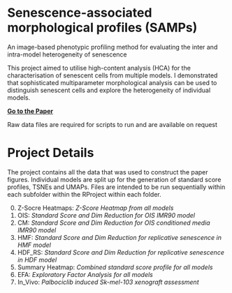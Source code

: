 # Senescence-associated morphological profiles (SAMPs)
An image-based phenotypic profiling method for evaluating the inter and intra-model heterogeneity of senescence

This project aimed to utilise high-content analysis (HCA) for the characterisation of senescent cells from multiple models. I demonstrated that sophisticated multiparameter morphological analysis can be used to distinguish senescent cells and explore the heterogeneity of individual models. 

**<a href="https://pubmed.ncbi.nlm.nih.gov/35580013/">Go to the Paper</a>**

Raw data files are required for scripts to run and are available on request

# Project Details 

The project contains all the data that was used to construct the paper figures. Individual models are split up for the generation of standard score profiles, TSNEs and UMAPs. Files are intended to be run sequentially within each subfolder within the RProject within each folder.  

0. Z-Socre Heatmaps: _Z-Score Heatmap from all models_
1. OIS: _Standard Score and Dim Reduction for OIS IMR90 model_
2. CM: _Standard Score and Dim Reduction for OIS conditioned media IMR90 model_
3. HMF: _Standard Score and Dim Reduction for replicative senescence in HMF model_
4. HDF_RS: _Standard Score and Dim Reduction for replicative senescence in HDF model_
5. Summary Heatmap: _Combined standard score profile for all models_
6. EFA: _Exploratory Factor Analysis for all models_
7. In_Vivo: _Palbociclib induced Sk-mel-103 xenograft assessment_
